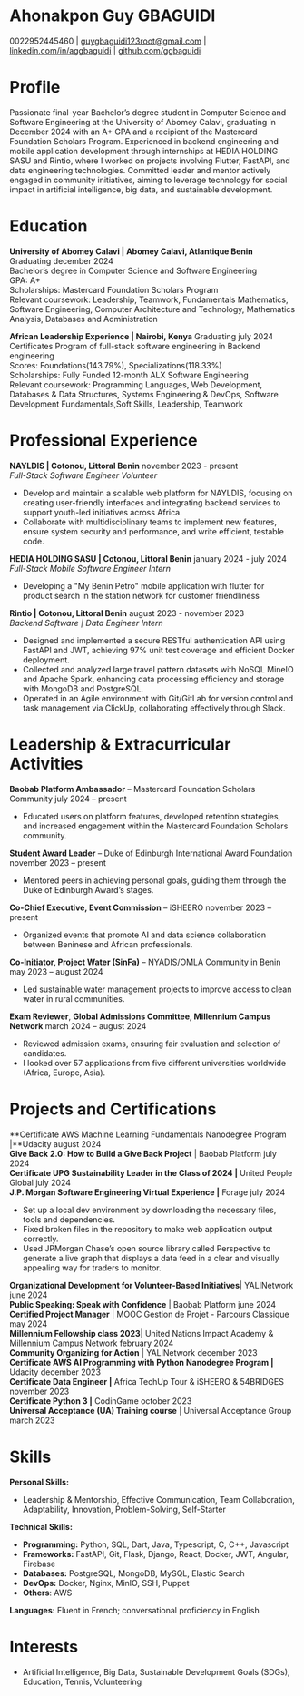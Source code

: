 # **Ahonakpon Guy GBAGUIDI**

0022952445460 |  guygbaguidi123root@gmail.com | [linkedin.com/in/aggbaguidi](http://linkedin.com/in/aggbaguidi) | [github.com/ggbaguidi](http://github.com/ggbaguidi)

# 

# **Profile**

Passionate final-year Bachelor’s degree student in Computer Science and Software Engineering at the University of Abomey Calavi, graduating in December 2024 with an A+ GPA and a recipient of the Mastercard Foundation Scholars Program. Experienced in backend engineering and mobile application development through internships at HEDIA HOLDING SASU and Rintio, where I worked on projects involving Flutter, FastAPI, and data engineering technologies. Committed leader and mentor actively engaged in community initiatives, aiming to leverage technology for social impact in artificial intelligence, big data, and sustainable development.

# 

# **Education**

**University of Abomey Calavi | Abomey Calavi, Atlantique Benin** 	Graduating december 2024  
Bachelor’s degree in Computer Science and Software Engineering	  
GPA: A+  
Scholarships: Mastercard Foundation Scholars Program  
Relevant coursework: Leadership, Teamwork, Fundamentals Mathematics, Software Engineering, Computer Architecture and Technology, Mathematics Analysis, Databases and Administration

**African Leadership Experience | Nairobi, Kenya** 	Graduating july 2024  
Certificates Program of full-stack software engineering in Backend engineering	  
Scores: Foundations(143.79%), Specializations(118.33%)  
Scholarships: Fully Funded 12-month ALX Software Engineering  
Relevant coursework: Programming Languages, Web Development, Databases & Data Structures, Systems Engineering & DevOps, Software Development Fundamentals,Soft Skills, Leadership, Teamwork

# **Professional Experience**

**NAYLDIS | Cotonou, Littoral Benin** 	november 2023 \- present  
*Full-Stack Software Engineer Volunteer*	

* Develop and maintain a scalable web platform for NAYLDIS, focusing on creating user-friendly interfaces and integrating backend services to support youth-led initiatives across Africa.  
* Collaborate with multidisciplinary teams to implement new features, ensure system security and performance, and write efficient, testable code.

**HEDIA HOLDING SASU | Cotonou, Littoral Benin** 	january 2024 \- july 2024  
*Full-Stack Mobile Software Engineer Intern*	

* Developing a "My Benin Petro" mobile application with flutter for product search in the station network for customer friendliness

**Rintio | Cotonou, Littoral Benin** 	august 2023 \- november 2023  
*Backend Software | Data Engineer Intern*	

* Designed and implemented a secure RESTful authentication API using FastAPI and JWT, achieving 97% unit test coverage and efficient Docker deployment.  
* Collected and analyzed large travel pattern datasets with NoSQL MineIO and Apache Spark, enhancing data processing efficiency and storage with MongoDB and PostgreSQL.  
* Operated in an Agile environment with Git/GitLab for version control and task management via ClickUp, collaborating effectively through Slack.

# **Leadership & Extracurricular Activities**

**Baobab Platform Ambassador** – Mastercard Foundation Scholars Community	july 2024 – present

* Educated users on platform features, developed retention strategies, and increased engagement within the Mastercard Foundation Scholars community.

**Student Award Leader** – Duke of Edinburgh International Award Foundation	november 2023 – present

* Mentored peers in achieving personal goals, guiding them through the Duke of Edinburgh Award’s stages.

**Co-Chief Executive, Event Commission** – iSHEERO	november 2023 – present

* Organized events that promote AI and data science collaboration between Beninese and African professionals.

**Co-Initiator, Project Water (SinFa)** – NYADIS/OMLA Community in Benin	may 2023 – august 2024

* Led sustainable water management projects to improve access to clean water in rural communities.

**Exam Reviewer**, **Global Admissions Committee, Millennium Campus Network**	march 2024 – august 2024

* Reviewed admission exams, ensuring fair evaluation and selection of candidates.  
* I looked over 57 applications from five different universities worldwide (Africa, Europe, Asia).

# **Projects and Certifications**

**Certificate  AWS Machine Learning Fundamentals Nanodegree Program |**Udacity	 august 2024  
**Give Back 2.0: How to Build a Give Back Project** | Baobab Platform	july 2024  
**Certificate UPG Sustainability Leader in the Class of 2024 |** United People Global	 july 2024  
**J.P. Morgan Software Engineering Virtual Experience |** Forage	 july 2024

* Set up a local dev environment by downloading the necessary files, tools and dependencies.  
* Fixed broken files in the repository to make web application output correctly.  
* Used JPMorgan Chase’s open source library called Perspective to generate a live graph that displays a data feed in a clear and visually appealing way for traders to monitor.

**Organizational Development for Volunteer-Based Initiatives**| YALINetwork	 june 2024  
**Public Speaking: Speak with Confidence** | Baobab Platform	 june 2024  
**Certified Project Manager** | MOOC Gestion de Projet \- Parcours Classique	may 2024  
**Millennium Fellowship class 2023**| United Nations Impact Academy & Millennium Campus Network	 february 2024  
**Community Organizing for Action** | YALINetwork	 december 2023  
**Certificate AWS AI Programming with Python Nanodegree Program |** Udacity	 december 2023  
**Certificate Data Engineer |** Africa TechUp Tour & iSHEERO & 54BRIDGES	 november 2023  
**Certificate Python 3 |** CodinGame	 october 2023  
**Universal Acceptance (UA) Training course** | Universal Acceptance Group	march 2023

# **Skills**

**Personal Skills:** 

* Leadership & Mentorship, Effective Communication, Team Collaboration, Adaptability, Innovation, Problem-Solving,  Self-Starter

**Technical Skills:** 

* **Programming:** Python, SQL, Dart, Java, Typescript, C, C++, Javascript  
* **Frameworks:** FastAPI, Git, Flask, Django, React, Docker, JWT, Angular, Firebase	  
* **Databases:** PostgreSQL, MongoDB, MySQL, Elastic Search  
* **DevOps:** Docker, Nginx, MinIO, SSH, Puppet  
* **Others**: AWS

**Languages:** Fluent in French; conversational proficiency in English

# **Interests**

* Artificial Intelligence, Big Data, Sustainable Development Goals (SDGs), Education, Tennis, Volunteering
